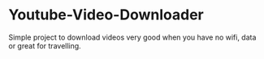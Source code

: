 # Youtube-Video-Downloader
Simple project to download videos very good when you have no wifi, data or great for travelling. 
